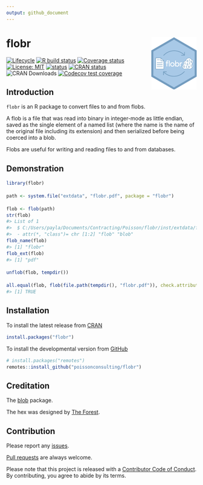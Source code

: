 ```yaml
---
output: github_document
---
```


<!-- README.md is generated from README.Rmd. Please edit that file -->



# flobr <img src="man/figures/logo.png" align="right" />

<!-- badges: start -->
[![Lifecycle](https://img.shields.io/badge/lifecycle-maturing-blue.svg)](https://www.tidyverse.org/lifecycle/#maturing)
[![R build status](https://github.com/poissonconsulting/flobr/workflows/R-CMD-check/badge.svg)](https://github.com/poissonconsulting/flobr/actions)
[![Coverage status](https://codecov.io/gh/poissonconsulting/flobr/branch/master/graph/badge.svg)](https://codecov.io/github/poissonconsulting/flobr?branch=master)
[![License: MIT](https://img.shields.io/badge/License-MIT-green.svg)](https://opensource.org/licenses/MIT)
[![status](https://tinyverse.netlify.com/badge/flobr)](https://CRAN.R-project.org/package=flobr)
[![CRAN status](https://www.r-pkg.org/badges/version/flobr)](https://cran.r-project.org/package=flobr)
![CRAN Downloads](https://cranlogs.r-pkg.org/badges/flobr)
[![Codecov test coverage](https://codecov.io/gh/poissonconsulting/flobr/branch/master/graph/badge.svg)](https://codecov.io/gh/poissonconsulting/flobr?branch=master)
<!-- badges: end -->

## Introduction

`flobr` is an R package to convert files to and from flobs.

A flob is a file that was 
read into binary in integer-mode as little endian, 
saved as the single element of a named list (where the name is the name of the original file including its extension) and then serialized before being coerced into a blob.

Flobs are useful for writing and reading files to and from databases.

## Demonstration


```r
library(flobr)

path <- system.file("extdata", "flobr.pdf", package = "flobr")

flob <- flob(path)
str(flob)
#> List of 1
#>  $ C:/Users/payla/Documents/Contracting/Poisson/flobr/inst/extdata/flobr.pdf: raw [1:133852] 58 0a 00 00 ...
#>  - attr(*, "class")= chr [1:2] "flob" "blob"
flob_name(flob)
#> [1] "flobr"
flob_ext(flob)
#> [1] "pdf"

unflob(flob, tempdir())

all.equal(flob, flob(file.path(tempdir(), "flobr.pdf")), check.attributes = FALSE)
#> [1] TRUE
```

## Installation

To install the latest release from [CRAN](https://cran.r-project.org)
```r
install.packages("flobr")
```

To install the developmental version from [GitHub](https://github.com/poissonconsulting/flobr)
```r
# install.packages("remotes")
remotes::install_github("poissonconsulting/flobr")
```

## Creditation

The [blob](https://github.com/tidyverse/blob) package.

The hex was designed by [The Forest](http://www.theforest.ca).

## Contribution

Please report any [issues](https://github.com/poissonconsulting/flobr/issues).

[Pull requests](https://github.com/poissonconsulting/flobr/pulls) are always welcome.

Please note that this project is released with a [Contributor Code of Conduct](https://github.com/poissonconsulting/flobr/blob/master/CODE_OF_CONDUCT.md).
By contributing, you agree to abide by its terms.

